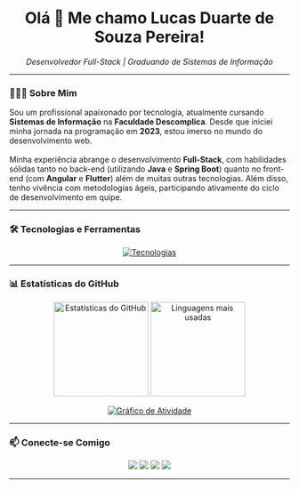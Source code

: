 <h1 align="center">Olá 👋 Me chamo Lucas Duarte de Souza Pereira!</h1>

<p align="center">
  <em>Desenvolvedor Full-Stack | Graduando de Sistemas de Informação</em>
</p>

---

### 🧑🏻‍💻 Sobre Mim

  <p align="left">
    Sou um profissional apaixonado por tecnologia, atualmente cursando <strong>Sistemas de Informação</strong> na <strong>Faculdade Descomplica</strong>. Desde que iniciei minha jornada na programação em <strong>2023</strong>, estou imerso no mundo do desenvolvimento web.
    <br><br>
    Minha experiência abrange o desenvolvimento <strong>Full-Stack</strong>, com habilidades sólidas tanto no back-end (utilizando <strong>Java</strong> e <strong>Spring Boot</strong>) quanto no front-end (com <strong>Angular</strong> e <strong>Flutter</strong>) além de muitas outras tecnologias. Além disso, tenho vivência com metodologias ágeis, participando ativamente do ciclo de desenvolvimento em quipe.
  </p>
  
---

### 🛠️ Tecnologias e Ferramentas

<p align="center">
  <a href="https://skillicons.dev">
    <img src="https://skillicons.dev/icons?i=java,spring,js,ts,angular,flutter,html,css,bootstrap,postgresql,git,postman,docker" alt="Tecnologias"/>
  </a>
</p>

---

### 📊 Estatísticas do GitHub

<p align="center">
  <img height="170em" src="https://github-readme-stats.vercel.app/api?username=lucxsduarte&show_icons=true&theme=radical&include_all_commits=true&count_private=true" alt="Estatísticas do GitHub"/>
  <img height="170em" src="https://github-readme-stats.vercel.app/api/top-langs/?username=lucxsduarte&layout=compact&langs_count=7&theme=tokyonight" alt="Linguagens mais usadas"/>
</p>

<div align="center">
  <a href="https://github.com/lucxsduarte">
    <img src="https://github-readme-activity-graph.vercel.app/graph?username=lucxsduarte&bg_color=0d1117&color=c535d0&line=d1056c&point=d1056c&area=true&hide_border=true" alt="Gráfico de Atividade"/>
  </a>
</div>

---

### 📫 Conecte-se Comigo

<p align="center">
  <a href="https://www.linkedin.com/in/lucxsduarte/"><img src="https://img.shields.io/badge/LinkedIn-0077B5?style=for-the-badge&logo=linkedin&logoColor=white" /></a>
  <a href="mailto:duarte4lucas@gmail.com"><img src="https://img.shields.io/badge/Email-D14836?style=for-the-badge&logo=gmail&logoColor=white" /></a>
  <a href="https://github.com/lucxsduarte"><img src="https://img.shields.io/badge/GitHub-181717?style=for-the-badge&logo=github&logoColor=white" /></a>
  <a href="https://www.instagram.com/lucxsduarte/"><img src="https://img.shields.io/badge/Instagram-E4405F?style=for-the-badge&logo=instagram&logoColor=white" /></a>
</p>

---
